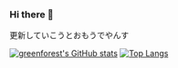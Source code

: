 ### Hi there 👋
更新していこうとおもうでやんす

[![greenforest's GitHub stats](https://github-readme-stats.vercel.app/api?username=greenforest2520&theme=vue-dark&show_icons=true)](https://github.com/greenforest2520/github-readme-stats)
[![Top Langs](https://github-readme-stats.vercel.app/api/top-langs/?username=greenforest2520&theme=vue-dark&show_icons=true&layout=compact)](https://github.com/greenforest2520/github-readme-stats)

<!--
**greenforest2520/greenforest2520** is a ✨ _special_ ✨ repository because its `README.md` (this file) appears on your GitHub profile.

Here are some ideas to get you started:

- 🔭 I’m currently working on ...
- 🌱 I’m currently learning ...
- 👯 I’m looking to collaborate on ...
- 🤔 I’m looking for help with ...
- 💬 Ask me about ...
- 📫 How to reach me: ...
- 😄 Pronouns: ...
- ⚡ Fun fact: ...
-->
